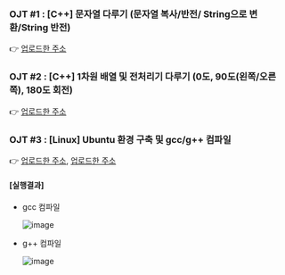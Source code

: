 ### OJT #1 : [C++] 문자열 다루기 (문자열 복사/반전/ String으로 변환/String 반전)
👉 [업로드한 주소](https://velog.io/@thdusdl4767/C-%EB%AC%B8%EC%9E%90%EC%97%B4-%EB%8B%A4%EB%A3%A8%EA%B8%B0)

### OJT #2 : [C++] 1차원 배열 및 전처리기 다루기 (0도, 90도(왼쪽/오른쪽), 180도 회전)
👉 [업로드한 주소](https://velog.io/@thdusdl4767/C-%EB%B0%B0%EC%97%B4-%EB%B0%8F-%EC%A0%84%EC%B2%98%EB%A6%AC%EA%B8%B0-%EB%8B%A4%EB%A3%A8%EA%B8%B0-0%EB%8F%84-90%EB%8F%84%EC%99%BC%EC%AA%BD%EC%98%A4%EB%A5%B8%EC%AA%BD-180%EB%8F%84-%ED%9A%8C%EC%A0%84)

### OJT #3 : [Linux] Ubuntu 환경 구축 및 gcc/g++ 컴파일
👉 [업로드한 주소](https://velog.io/@thdusdl4767/Linux-%EC%9A%B0%EB%B6%84%ED%88%ACUbuntu-%EC%84%A4%EC%B9%98%ED%95%98%EA%B8%B0), [업로드한 주소](https://velog.io/@thdusdl4767/Linux-Vim-Editor-gcc-c-%EC%84%A4%EC%B9%98%ED%95%98%EA%B8%B0)
   #### [실행결과]
   - gcc 컴파일
   
     ![image](https://github.com/Heosoyeon/OJT/assets/99372040/db09632d-130b-4e2a-ad1b-2e38a6da70f4)
     
   - g++ 컴파일
   
     ![image](https://github.com/Heosoyeon/OJT/assets/99372040/26e8c3af-5f08-4dfb-a8d1-a62d456b27fc)



